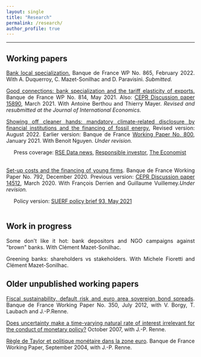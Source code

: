 ```yaml
---
layout: single
title: "Research"
permalink: /research/
author_profile: true
---
```

---

<style>
  .line-break-container {
    display: inline; /* or inline-block */
  }
  .indent-after-br {
    margin-left: 20px; /* Adjust the value as needed */
  }
</style>

<div style='text-align: justify; padding=0px; margin=0px;'>

Working papers
---------------------------------------------------------------------------------------------------------------------------------------------------------
<a href="https://publications.banque-france.fr/sites/default/files/medias/documents/wp865_0.pdf" target="_blank">Bank local specialization.</a> Banque de France WP No. 865, February 2022. With A. Duquerroy, C. Mazet-Sonilhac and D. Paravisini. <span style="font-style: italic;">Submitted.</span>

<a href="https://econpapers.repec.org/RePEc:cpr:ceprdp:15890" target="_blank">Good connections: bank specialization and the tariff elasticity of exports.</a> Banque de France WP No. 814, May 2021. Also: <a href="https://cepr.org/active/publications/discussion_papers/dp.php?dpno=15890" target="_blank">CEPR Discussion paper 15890</a>, March 2021. With Antoine Berthou and Thierry Mayer. <span style="font-style: italic;">Revised and resubmitted at the Journal of International Economics.</span>

<a href="https://papers.ssrn.com/sol3/papers.cfm?abstract_id=3733781" target="_blank">Showing off cleaner hands: mandatory climate-related disclosure by financial institutions and the financing of fossil energy.</a> Revised version: August 2022. Earlier version: Banque de France <a href="https://econpapers.repec.org/RePEc:bfr:banfra:800">Working Paper No. 800</a>, January 2021. With Benoit Nguyen. <span style="font-style: italic;">Under revision.</span>
<div class='indent-after-br'>Press coverage:
<a href="https://www.rsedatanews.net/article/article-finance-responsable-esg-isr-finance-durable--l-impact-de-l-article-173-sur-les-portefeuilles">RSE
Data news</a>, <a href="https://www.responsible-investor.com/articles/french-climate-disclosure-laws-effective-in-curbing-fossil-fuel-financing-says-central-bank-study">Responsible investor</a>, <a href="https://www.economist.com/business/2021/03/13/regulators-want-firms-to-own-up-to-climate-risks" target="_blank">The Economist</a></div><br>

<a href="https://econpapers.repec.org/RePEc:bfr:banfra:792" target="_blank">Set-up costs and the financing of young firms</a>. Banque de France Working Paper No. 792, December 2020. Previous version: <a href="https://econpapers.repec.org/RePEc:cpr:ceprdp:14512">CEPR Discussion
paper 14512</a>, March 2020. With François Derrien and Guillaume Vuillemey.<span style="font-style: italic;">Under revision.</span>
<div class='indent-after-br'>Policy version:</span> <a href="https://www.suerf.org/suer-policy-brief/25303/set-up-costs-and-the-financing-of-young-firms" target="_blank">SUERF policy brief 93, May 2021</a></div><br>


Work in progress
--------------------------------------------------------------------------------------------------------------------------------

Some don't like it hot: bank depositors and NGO campaigns against "brown" banks. With Clément Mazet-Sonilhac.

Greening banks: shareholders vs stakeholders. With Michele Fioretti and Clément Mazet-Sonilhac.


Older unpublished working papers
-------------------------------------------------------------------------------------------------------------------------------------

<a href="http://econpapers.repec.org/RePEc:bfr:banfra:350">Fiscal sustainability, default risk and euro area sovereign bond spreads</a>. Banque de
France Working Paper No. 350, July 2012, with V. Borgy, T. Laubach and J.-P.Renne.

<a href="http://econpapers.repec.org/RePEc:bfr:banfra:175">Does uncertainty make a time-varying natural rate of interest irrelevant for the conduct of monetary
policy?</a> October 2007, with J.-P. Renne.

<a href="http://econpapers.repec.org/RePEc:bfr:banfra:117">Règle de Taylor et politique monétaire dans la zone euro</a>. Banque de France Working Paper, September 2004, with J.-P. Renne.

</div>
